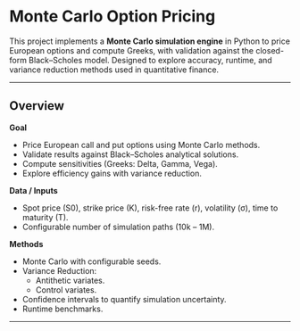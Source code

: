 # Monte Carlo Option Pricing

This project implements a **Monte Carlo simulation engine** in Python to price European options and compute Greeks, with validation against the closed-form Black–Scholes model. Designed to explore accuracy, runtime, and variance reduction methods used in quantitative finance.

---

## Overview

**Goal**  
- Price European call and put options using Monte Carlo methods.  
- Validate results against Black–Scholes analytical solutions.  
- Compute sensitivities (Greeks: Delta, Gamma, Vega).  
- Explore efficiency gains with variance reduction.  

**Data / Inputs**  
- Spot price (S0), strike price (K), risk-free rate (r), volatility (σ), time to maturity (T).  
- Configurable number of simulation paths (10k – 1M).  

**Methods**  
- Monte Carlo with configurable seeds.  
- Variance Reduction:  
  - Antithetic variates.  
  - Control variates.  
- Confidence intervals to quantify simulation uncertainty.  
- Runtime benchmarks.  

---
